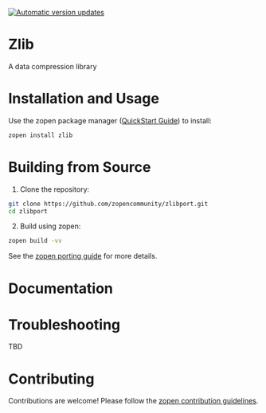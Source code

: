 [![Automatic version updates](https://github.com/ZOSOpenTools/zlibport/actions/workflows/bump.yml/badge.svg)](https://github.com/ZOSOpenTools/zlibport/actions/workflows/bump.yml)

# Zlib

A data compression library

# Installation and Usage

Use the zopen package manager ([QuickStart Guide](https://zopen.community/#/Guides/QuickStart)) to install:
```bash
zopen install zlib
```

# Building from Source

1. Clone the repository:
```bash
git clone https://github.com/zopencommunity/zlibport.git
cd zlibport
```
2. Build using zopen:
```bash
zopen build -vv
```

See the [zopen porting guide](https://zopen.community/#/Guides/Porting) for more details.

# Documentation


# Troubleshooting
TBD

# Contributing
Contributions are welcome! Please follow the [zopen contribution guidelines](https://github.com/zopencommunity/meta/blob/main/CONTRIBUTING.md).
